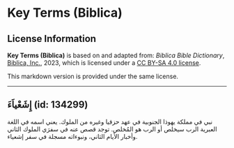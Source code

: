 # Key Terms (Biblica)

## License Information

**Key Terms (Biblica)** is based on and adapted from: _Biblica Bible Dictionary_, [Biblica, Inc.](https://www.biblica.com/), 2023, which is licensed under a [CC BY-SA 4.0 license](https://creativecommons.org/licenses/by-sa/4.0/legalcode.en).

This markdown version is provided under the same license.



--------------------------------

## إِشَعْياَءَ (id: 134299)

نبي في مملكة يهوذا الجنوبية في عهد حزقيا وغيره من الملوك. يعني اسمه في اللغة العبرية الرب سيخلص أو الرب هو المُخلص. توجد قصص عنه في سفرَي الملوك الثاني وأخبار الأيام الثاني، ونبوءاته مسجلة في سفر إشعياء.


